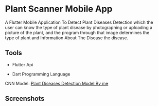 # Plant Scanner Mobile App

A Flutter Mobile Application To Detect Plant Diseases Detection which the user can know the type of plant disease by photographing or uploading a picture of the plant, and the program through that image determines the type of plant and Information About The Disease the disease.

## Tools

* Flutter Api

* Dart Programming Language

CNN Model: [Plant Diseases Detection Model By me](https://github.com/AhmedEhab812/Plant-Diseases-Detection-CNN)

## Screenshots

